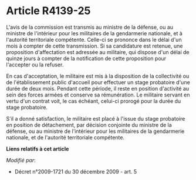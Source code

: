 # Article R4139-25

L'avis de la commission est transmis au ministre de la défense, ou au ministre de l'intérieur pour les militaires de la
gendarmerie nationale, et à l'autorité territoriale compétente. Celle-ci se prononce dans le délai d'un mois à compter de
cette transmission. Si sa candidature est retenue, une proposition d'affectation est adressée au militaire, qui dispose d'un
délai de quinze jours à compter de la notification de cette proposition pour l'accepter ou la refuser. 

En cas d'acceptation, le militaire est mis à la disposition de la collectivité ou de l'établissement public d'accueil pour
effectuer un stage probatoire d'une durée de deux mois. Pendant cette période, il reste en position d'activité au sein des
forces armées et conserve sa rémunération. Le militaire servant en vertu d'un contrat voit, le cas échéant, celui-ci prorogé
pour la durée du stage probatoire.

S'il a donné satisfaction, le militaire est placé à l'issue du stage probatoire en position de détachement, par décision
conjointe du ministre de la défense, ou au ministre de l'intérieur pour les militaires de la gendarmerie nationale, et de
l'autorité territoriale compétente.

**Liens relatifs à cet article**

_Modifié par_:

  - Décret n°2009-1721 du 30 décembre 2009 - art. 5
